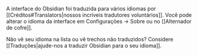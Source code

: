 A interface do Obsidian foi traduzida para vários idiomas por [[Créditos#Translators|nossos incríveis tradutores voluntários]]. Você pode alterar o idioma da interface em Configurações → Sobre ou no [[Alternador de cofre]].

Não vê seu idioma na lista ou vê trechos não traduzidos? Considere [[Traduções|ajude-nos a traduzir Obsidian para o seu idioma]].